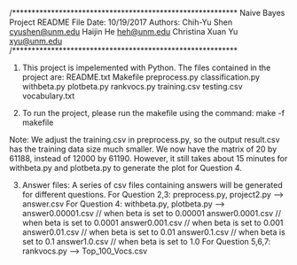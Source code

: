 /**********************************************************
Naive Bayes Project README File
Date:	10/19/2017 
Authors:	Chih-Yu Shen 					cyushen@unm.edu
			Haijin He 					    heh@unm.edu
			Christina Xuan Yu 				xyu@unm.edu
/**********************************************************

1. This project is impelemented with Python. The files contained 
in the project are:
	README.txt
	Makefile
	preprocess.py
	classification.py
	withbeta.py
	plotbeta.py
	rankvocs.py
	training.csv
	testing.csv
	vocabulary.txt

2. To run the project, please run the makefile using the command:
make -f makefile

Note: We adjust the training.csv in preprocess.py, so the output result.csv has the training data size much smaller. We now have the matrix of 20 by 61188, instead of 12000 by 61190.
	However, it still takes about 15 minutes for withbeta.py and plotbeta.py 
to generate the plot for Question 4.

3. Answer files:
A series of csv files containing answers will be generated for different questions.
For Question 2,3:	preprocess.py, project2.py --> answer.csv
For Question 4:		withbeta.py, plotbeta.py  --> 
					answer0.00001.csv // when beta is set to 0.00001
					answer0.0001.csv  // when beta is set to 0.0001
					answer0.001.csv   // when beta is set to 0.001
					answer0.01.csv    // when beta is set to 0.01
					answer0.1.csv     // when beta is set to 0.1
					answer1.0.csv     // when beta is set to 1.0
For Question 5,6,7:	rankvocs.py  --> Top_100_Vocs.csv






